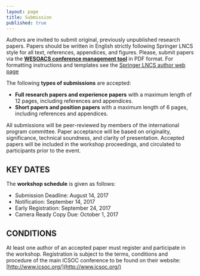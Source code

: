 ```yaml
---
layout: page
title: Submission
published: true
---
```


Authors are invited to submit original, previously unpublished research papers. Papers should be written in English strictly following Springer LNCS style for all text, references, appendices, and figures. Please, submit papers via the
[**WESOACS conference management tool**](https://www.conftool.com/wesoacs2017/)
in PDF format. For formatting instructions and templates see the [Springer LNCS author web page](http://www.springer.de/comp/lncs/authors.html)

The following **types of submissions** are accepted:

- **Full research papers and experience papers** with a maximum length of 12
pages, including references and appendices.
- **Short papers and position papers** with a maximum length of 6 pages,
including references and appendices.

All submissions will be peer-reviewed by members of the international program committee. Paper acceptance will be based on originality, significance, technical soundness, and clarity of presentation. Accepted papers will be included in the workshop proceedings, and circulated to participants prior to the event.

## KEY DATES

The **workshop schedule** is given as follows:

- Submission Deadline: August 14, 2017
- Notification: September 14, 2017
- Early Registration: September 24, 2017
- Camera Ready Copy Due: October 1, 2017

## CONDITIONS

At least one author of an accepted paper must register and participate in the workshop. Registration is subject to the terms, conditions and procedure of the main ICSOC conference to be found on their website: [http://www.icsoc.org/](http://www.icsoc.org/)
